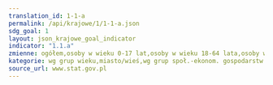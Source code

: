```yaml
---
translation_id: 1-1-a
permalink: /api/krajowe/1/1-1-a.json
sdg_goal: 1
layout: json_krajowe_goal_indicator
indicator: "1.1.a"
zmienne: ogółem,osoby w wieku 0-17 lat,osoby w wieku 18-64 lata,osoby w wieku 65 lat i więcej;miasto,wieś;pracownicy,rolnicy,pracujący na własny rachunek,emeryci,renciści;co najwyżej gimnazjalne,zasadnicze zawodowe,średnie,wyższe
kategorie: wg grup wieku,miasto/wieś,wg grup społ.-ekonom. gospodarstw domowych,wg poziomu wykształcenia głowy gospodarstwa domowego
source_url: www.stat.gov.pl
---
```

